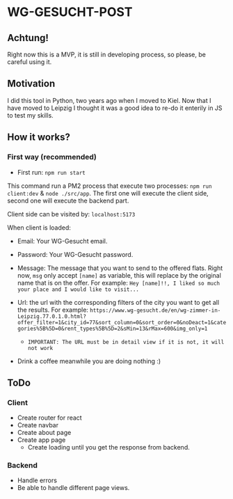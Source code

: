 # WG-GESUCHT-POST

## Achtung!

Right now this is a MVP, it is still in developing process, so please, be careful using it.

## Motivation

I did this tool in Python, two years ago when I moved to Kiel. Now that I have moved to Leipzig I thought it was a good idea to re-do it enterily in JS to test my skills.

## How it works?

### First way (recommended)

- First run: `npm run start`

This command run a PM2 process that execute two processes: `npm run client:dev` & `node ./src/app`. The first one will execute the client side, second one will execute the backend part.

Client side can be visited by: `localhost:5173`

When client is loaded:

- Email: Your WG-Gesucht email.

- Password: Your WG-Gesucht password.

- Message: The message that you want to send to the offered flats. Right now, `msg` only accept `[name]` as variable, this will replace by the original name that is on the offer. For example: `Hey [name]!!, I liked so much your place and I would like to visit...`

- Url: the url with the corresponding filters of the city you want to get all the results. For example: `https://www.wg-gesucht.de/en/wg-zimmer-in-Leipzig.77.0.1.0.html?offer_filter=1&city_id=77&sort_column=0&sort_order=0&noDeact=1&categories%5B%5D=0&rent_types%5B%5D=2&sMin=13&rMax=600&img_only=1`
    - `IMPORTANT: The URL must be in detail view if it is not, it will not work`

- Drink a coffee meanwhile you are doing nothing :)

## ToDo

### Client
- Create router for react
- Create navbar
- Create about page
- Create app page
    - Create loading until you get the response from backend.

### Backend

- Handle errors
- Be able to handle different page views.